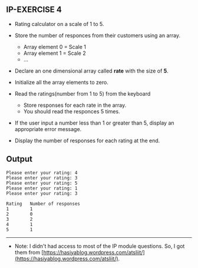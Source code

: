 
## IP-EXERCISE 4
* Rating calculator on a scale of 1 to 5.

* Store the number of responces from their customers using an array.
    * Array element 0 = Scale 1
    * Array element 1 = Scale 2
    * ...

* Declare an one dimensional array called **rate** with the size of **5**.
* Initialize all the array elements to zero.
* Read the ratings(number from 1 to 5) from the keyboard
    * Store responses for each rate in the array.
    * You should read the responces 5 times.

* If the user input a number less than 1 or greater than 5, display an appropriate error message.

* Display the number of responses for each rating at the end.


## Output
```
Please enter your rating: 4
Please enter your rating: 3
Please enter your rating: 5
Please enter your rating: 1
Please enter your rating: 3

Rating   Number of responses
1        1
2        0
3        2
4        1
5        1

```

____

* Note: I didn't had access to most of the IP module questions. So, I got them from [https://hasiyablog.wordpress.com/atsliit/](https://hasiyablog.wordpress.com/atsliit/).